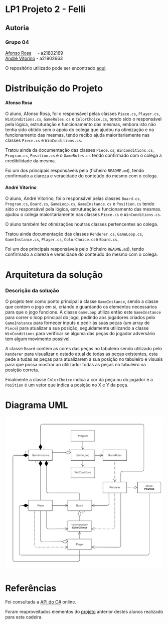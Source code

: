 # LP1 Projeto 2 - Felli

## Autoria

### Grupo 04

[Afonso Rosa](https://github.com/AfonsoGR) &nbsp;&nbsp;&nbsp;&nbsp;- a21802169  
[André Vitorino](https://github.com/Freeze88-2) - a21902663  

O repositório utilizado pode ser encontrado 
[aqui](https://github.com/AfonsoGR/LP1_Project2).

# Distribuição do Projeto

#### Afonso Rosa

O aluno, Afonso Rosa, foi o responsável pelas classes `Piece.cs`, `Player.cs`,
`WinConditions.cs`, `GameRules.cs` e `ColorChoice.cs`, tendo sido o responsável
pela lógica, estruturação e funcionamento das mesmas, embora isto não tenha sido
obtido sem o apoio do colega que ajudou na otimização e no funcionamento das
mesmas, tendo recibo ajuda maioritariamente nas classes `Piece.cs` e
`WinConditions.cs`.

Tratou ainda da documentação das classes `Piece.cs`, `WinConditions.cs`,
`Program.cs`, `Position.cs` e o `GameRules.cs` tendo confirmado com o colega a
credibilidade da mesma.

Foi um dos principais responsáveis pelo (ficheiro `README.md`), tendo
confirmado a clareza e veracidade do conteúdo do mesmo com o colega.

#### André Vitorino

O aluno, André Vitorino, foi o responsável pelas classes `Board.cs`,
`Program.cs`, `Board.cs`, `GameLoop.cs`, `GameInstance.cs` e `Position.cs` tendo
sido o responsável pela lógica, estruturação e funcionamento das mesmas.
ajudou o colega maioritariamente nas classes `Piece.cs` e `WinConditions.cs`.

O aluno também fez otimizações noutras classes pertencentes ao colega.

Tratou ainda documentação das classes `Renderer.cs`, `GameLoop.cs`,
`GameInstance.cs`, `Player.cs`, `ColorChoice.cs`e `Board.cs`.

Foi um dos principais responsáveis pelo (ficheiro `README.md`), tendo
confirmado a clareza e veracidade do conteúdo do mesmo com o colega.

# Arquitetura da solução

### Descrição da solução
O projeto tem como ponto principal a classe `GameInstance`, sendo a classe que
contem o jogo em si, criando e guardando os elementos necessários para que o
jogo funcione. A classe `GameLoop` utiliza então este `GameInstance` para correr
o loop principal do jogo, pedindo aos jogadores criados pelo `GameInstance`
para fornecer inputs e pedir ás suas peças (um array de `Piece`) para atualizar
a sua posição, seguidamente utilizando a classe `WinConditions` para verificar
se alguma das peças do jogador adversário tem algum movimento possivel.

A classe `Board` contém as cores das peças no tabuleiro sendo utilizado pelo
`Renderer` para visualizar o estado atual de todas as peças existentes, esta
pede a tudas as peças para atualizarem a sua posição no tabuleiro e visuais para
que possa mostrar ao utilizador todas as peças no tabuleiro na posição correta.

Finalmente a classe `ColorChoice` indica a cor da peça ou do jogador e a
`Position` é um vetor que indica a posição no X e Y da peça.

# Diagrama UML

![diagramaUML](diagramaUML.png)

# Referências

Foi consultada a 
[API&nbsp;do&nbsp;C#](
    ps://docs.microsoft.com/en-us/dotnet/api/system?view=netcore-3.1) online.
    
Foram reaproveitados elementos do
[projeto](https://github.com/AfonsoGR/LP1_Projeto_1) anterior destes alunos
realizado para esta cadeira.
